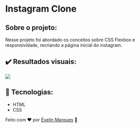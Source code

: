 # Instagram Clone

## Sobre o projeto:
Nesse projeto foi abordado os conceitos sobre CSS Flexbox e responsividade, recriando a página inicial do instagram.

## ✔️ Resultados visuais:
<img src="https://user-images.githubusercontent.com/56482367/92971565-116e6100-f457-11ea-85b9-0d0428d867c5.PNG">

## 🚀 Tecnologias:
* HTML
* CSS

Feito com ♥ por <a href="https://www.linkedin.com/in/evelinmarquess/">Évelin Marques</a> 👋
